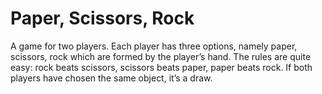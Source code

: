 # Paper, Scissors, Rock
 A game for two players. Each player has three options, namely paper, scissors, rock which are formed by the player’s hand. The rules are quite easy: rock beats scissors, scissors beats paper, paper beats rock. If both players have chosen the same object, it’s a draw.
